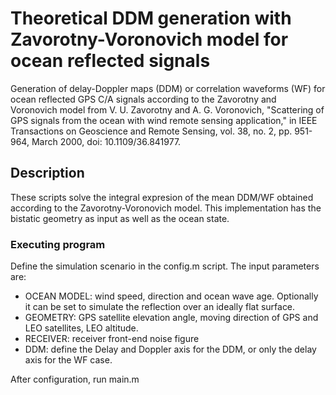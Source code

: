 # Theoretical DDM generation with Zavorotny-Voronovich model for ocean reflected signals

Generation of delay-Doppler maps (DDM) or correlation waveforms (WF) for ocean reflected GPS C/A signals according to the Zavorotny and Voronovich model from V. U. Zavorotny and A. G. Voronovich, "Scattering of GPS signals from the ocean with wind remote sensing application," in IEEE Transactions on Geoscience and Remote Sensing, vol. 38, no. 2, pp. 951-964, March 2000, doi: 10.1109/36.841977.

## Description

These scripts solve the integral expresion of the mean DDM/WF obtained according to the Zavorotny-Voronovich model. This implementation has the bistatic geometry as input as well as the ocean state.

### Executing program

Define the simulation scenario in the config.m script. The input parameters are:

* OCEAN MODEL: wind speed, direction and ocean wave age. Optionally it can be set to simulate the reflection over an ideally flat surface.
* GEOMETRY: GPS satellite elevation angle, moving direction of GPS and LEO satellites, LEO altitude.
* RECEIVER: receiver front-end noise figure
* DDM: define the Delay and Doppler axis for the DDM, or only the delay axis for the WF case.

After configuration, run main.m
